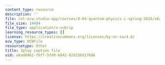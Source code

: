```yaml
---
content_type: resource
description: ''
file: /ol-ocw-studio-app/courses/8-04-quantum-physics-i-spring-2016/a6ad8462f6ff5fd9b84262d156d17686_0T83-47Vi-M.vtt
file_size: 14494
file_type: application/x-subrip
learning_resource_types: []
license: https://creativecommons.org/licenses/by-nc-sa/4.0/
ocw_type: OCWFile
resourcetype: Other
title: 3play caption file
uid: a6ad8462-f6ff-5fd9-b842-62d156d17686
---
```

